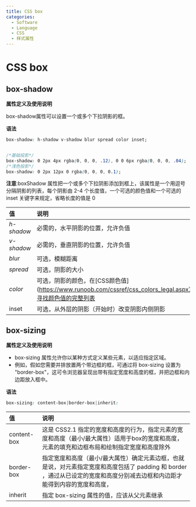 ```yaml
---
title: CSS box
categories:
  - Software
  - Language
  - CSS
  - 样式属性
---
```

# CSS box

## box-shadow

**属性定义及使用说明**

box-shadow属性可以设置一个或多个下拉阴影的框。

**语法**

```css
box-shadow: h-shadow v-shadow blur spread color inset;


/*基础投影*/
box-shadow: 0 2px 4px rgba(0, 0, 0, .12), 0 0 6px rgba(0, 0, 0, .04);
/*浅色投影*/
box-shadow: 0 2px 12px 0 rgba(0, 0, 0, 0.1);
```

**注意**:boxShadow 属性把一个或多个下拉阴影添加到框上，该属性是一个用逗号分隔阴影的列表，每个阴影由 2-4 个长度值，一个可选的颜色值和一个可选的 inset 关键字来规定，省略长度的值是 0

| 值         | 说明                                                         |
| :--------- | :----------------------------------------------------------- |
| *h-shadow* | 必需的，水平阴影的位置，允许负值                             |
| *v-shadow* | 必需的，垂直阴影的位置，允许负值                             |
| *blur*     | 可选，模糊距离                                               |
| *spread*   | 可选，阴影的大小                                             |
| *color*    | 可选，阴影的颜色，在[CSS颜色值](https://www.runoob.com/cssref/css_colors_legal.aspx）寻找颜色值的完整列表 |
| inset      | 可选，从外层的阴影（开始时）改变阴影内侧阴影                 |

## box-sizing

**属性定义及使用说明**

- box-sizing 属性允许你以某种方式定义某些元素，以适应指定区域。
- 例如，假如您需要并排放置两个带边框的框，可通过将 box-sizing 设置为 "border-box"，这可令浏览器呈现出带有指定宽度和高度的框，并把边框和内边距放入框中。

**语法**

```css
box-sizing: content-box|border-box|inherit:
```

| 值          | 说明                                                         |
| :---------- | :----------------------------------------------------------- |
| content-box | 这是 CSS2.1 指定的宽度和高度的行为，指定元素的宽度和高度（最小/最大属性）适用于box的宽度和高度，元素的填充和边框布局和绘制指定宽度和高度除外 |
| border-box  | 指定宽度和高度（最小/最大属性）确定元素边框，也就是说，对元素指定宽度和高度包括了 padding 和 border ，通过从已设定的宽度和高度分别减去边框和内边距才能得到内容的宽度和高度， |
| inherit     | 指定 box-sizing 属性的值，应该从父元素继承                   |